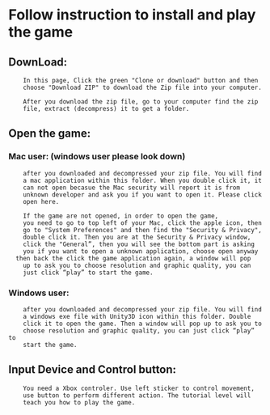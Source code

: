 # Follow instruction to install and play the game

## DownLoad:

        In this page, Click the green "Clone or download" button and then
        choose "Download ZIP" to download the Zip file into your computer.

        After you download the zip file, go to your computer find the zip
        file, extract (decompress) it to get a folder.

## Open the game:
### Mac user: (windows user please look down)
        after you downloaded and decompressed your zip file. You will find
        a mac application within this folder. When you double click it, it
        can not open becasue the Mac security will report it is from
        unknown developer and ask you if you want to open it. Please click
        open here.
        
        If the game are not opened, in order to open the game,
        you need to go to top left of your Mac, click the apple icon, then
        go to "System Preferences" and then find the "Security & Privacy",
        double click it. Then you are at the Security & Privacy window,
        click the "General”, then you will see the bottom part is asking
        you if you want to open a unknown application, choose open anyway
	  then back the click the game application again, a window will pop
        up to ask you to choose resolution and graphic quality, you can
        just click “play” to start the game.

### Windows user:
        after you downloaded and decompressed your zip file. You will find
        a windows exe file with Unity3D icon within this folder. Double
        click it to open the game. Then a window will pop up to ask you to
        choose resolution and graphic quality, you can just click “play” to
        start the game.
        
## Input Device and Control button:
        You need a Xbox controler. Use left sticker to control movement,
        use button to perform different action. The tutorial level will
        teach you how to play the game.
